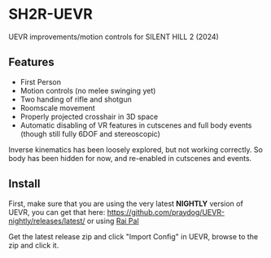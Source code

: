 # SH2R-UEVR

UEVR improvements/motion controls for SILENT HILL 2 (2024)

## Features
* First Person
* Motion controls (no melee swinging yet)
* Two handing of rifle and shotgun
* Roomscale movement
* Properly projected crosshair in 3D space
* Automatic disabling of VR features in cutscenes and full body events (though still fully 6DOF and stereoscopic)

Inverse kinematics has been loosely explored, but not working correctly. So body has been hidden for now, and re-enabled in cutscenes and events.

## Install

First, make sure that you are using the very latest **NIGHTLY** version of UEVR, you can get that here: https://github.com/praydog/UEVR-nightly/releases/latest/ or using [Rai Pal](https://github.com/Raicuparta/rai-pal)

Get the latest release zip and click "Import Config" in UEVR, browse to the zip and click it.
